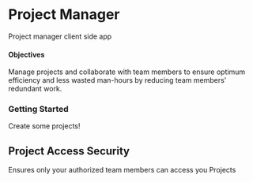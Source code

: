 # Project Manager
Project manager client side app

#### Objectives
Manage projects and collaborate with team members to ensure optimum efficiency and less wasted man-hours by reducing team members' redundant work.

### Getting Started
Create some projects!

## Project Access Security
Ensures only your authorized team members can access you Projects
